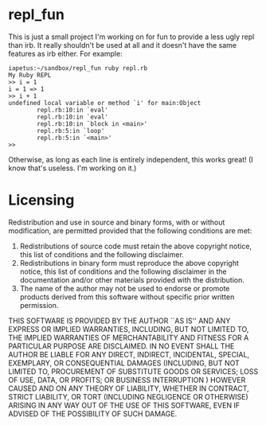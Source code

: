 repl\_fun
========

This is just a small project I'm working on for fun to provide a less ugly 
repl than irb. It really shouldn't be used at all and it doesn't have the same 
features as irb either. For example:

```
iapetus:~/sandbox/repl_fun ruby repl.rb
My Ruby REPL
>> i = 1
i = 1 => 1
>> i + 1
undefined local variable or method `i' for main:Object
        repl.rb:10:in `eval'
        repl.rb:10:in `eval'
        repl.rb:10:in `block in <main>'
        repl.rb:5:in `loop'
        repl.rb:5:in `<main>'
>>
```

Otherwise, as long as each line is entirely independent, this works great! (I 
know that's useless. I'm working on it.)

Licensing
=========

Redistribution and use in source and binary forms, with or without
modification, are permitted provided that the following conditions are
met:

1. Redistributions of source code must retain the above copyright
notice, this list of conditions and the following disclaimer.
2. Redistributions in binary form must reproduce the above copyright
notice, this list of conditions and the following disclaimer in the
documentation and/or other materials provided with the distribution.
3. The name of the author may not be used to endorse or promote products
derived from this software without specific prior written permission.

THIS SOFTWARE IS PROVIDED BY THE AUTHOR ``AS IS'' AND ANY EXPRESS OR
IMPLIED WARRANTIES, INCLUDING, BUT NOT LIMITED TO, THE IMPLIED
WARRANTIES OF MERCHANTABILITY AND FITNESS FOR A PARTICULAR PURPOSE ARE
DISCLAIMED. IN NO EVENT SHALL THE AUTHOR BE LIABLE FOR ANY DIRECT,
INDIRECT, INCIDENTAL, SPECIAL, EXEMPLARY, OR CONSEQUENTIAL DAMAGES
(INCLUDING, BUT NOT LIMITED TO, PROCUREMENT OF SUBSTITUTE GOODS OR
SERVICES; LOSS OF USE, DATA, OR PROFITS; OR BUSINESS INTERRUPTION
)
HOWEVER CAUSED AND ON ANY THEORY OF LIABILITY, WHETHER IN CONTRACT,
STRICT LIABILITY, OR TORT (INCLUDING NEGLIGENCE OR OTHERWISE) ARISING IN
ANY WAY OUT OF THE USE OF THIS SOFTWARE, EVEN IF ADVISED OF THE
POSSIBILITY OF SUCH DAMAGE.
